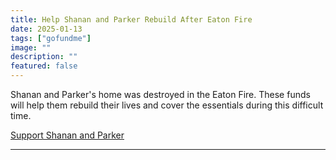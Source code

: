 ```yaml
---
title: Help Shanan and Parker Rebuild After Eaton Fire
date: 2025-01-13
tags: ["gofundme"]
image: ""
description: ""
featured: false
---
```


Shanan and Parker's home was destroyed in the Eaton Fire. These funds will help them rebuild their lives and cover the essentials during this difficult time.

[Support Shanan and Parker](https://www.gofundme.com/f/help-shanan-and-parker-rebuild-after-eaton-fire)

---
